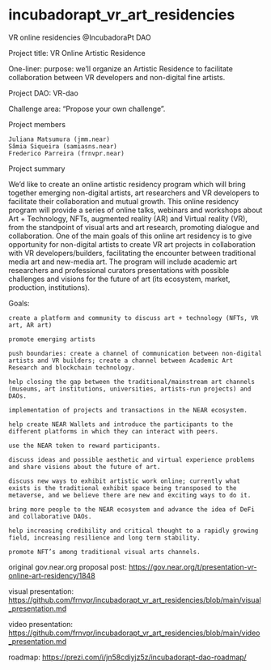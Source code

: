 # incubadorapt_vr_art_residencies
VR online residencies @IncubadoraPt DAO

Project title: VR Online Artistic Residence

One-liner: purpose: we’ll organize an Artistic Residence to facilitate collaboration between VR developers and non-digital fine artists.

Project DAO: VR-dao

Challenge area: “Propose your own challenge”.

Project members

    Juliana Matsumura (jmm.near)
    Sâmia Siqueira (samiasns.near)
    Frederico Parreira (frnvpr.near)

Project summary

We’d like to create an online artistic residency program which will bring together emerging non-digital artists, art researchers and VR developers to facilitate their collaboration and mutual growth. This online residency program will provide a series of online talks, webinars and workshops about Art + Technology, NFTs, augmented reality (AR) and Virtual reality (VR), from the standpoint of visual arts and art research, promoting dialogue and collaboration. One of the main goals of this online art residency is to give opportunity for non-digital artists to create VR art projects in collaboration with VR developers/builders, facilitating the encounter between traditional media art and new-media art. The program will include academic art researchers and professional curators presentations with possible challenges and visions for the future of art (its ecosystem, market, production, institutions).

Goals:

    create a platform and community to discuss art + technology (NFTs, VR art, AR art)

    promote emerging artists

    push boundaries: create a channel of communication between non-digital artists and VR builders; create a channel between Academic Art Research and blockchain technology.

    help closing the gap between the traditional/mainstream art channels (museums, art institutions, universities, artists-run projects) and DAOs.

    implementation of projects and transactions in the NEAR ecosystem.

    help create NEAR Wallets and introduce the participants to the different platforms in which they can interact with peers.

    use the NEAR token to reward participants.

    discuss ideas and possible aesthetic and virtual experience problems and share visions about the future of art.

    discuss new ways to exhibit artistic work online; currently what exists is the traditional exhibit space being transposed to the metaverse, and we believe there are new and exciting ways to do it.

    bring more people to the NEAR ecosystem and advance the idea of DeFi and collaborative DAOs.

    help increasing credibility and critical thought to a rapidly growing field, increasing resilience and long term stability.

    promote NFT’s among traditional visual arts channels.



original gov.near.org proposal post: https://gov.near.org/t/presentation-vr-online-art-residency/1848

visual presentation: https://github.com/frnvpr/incubadorapt_vr_art_residencies/blob/main/visual_presentation.md

video presentation: https://github.com/frnvpr/incubadorapt_vr_art_residencies/blob/main/video_presentation.md

roadmap: https://prezi.com/i/jn58cdiyjz5z/incubadorapt-dao-roadmap/
